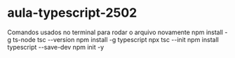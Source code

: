 # aula-typescript-2502

Comandos usados no terminal para rodar o arquivo novamente
npm install -g ts-node
tsc --version
npm install -g typescript
npx tsc --init
npm install typescript --save-dev
npm init -y